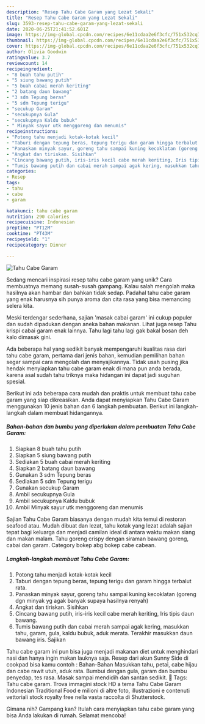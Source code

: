```yaml
---
description: "Resep Tahu Cabe Garam yang Lezat Sekali"
title: "Resep Tahu Cabe Garam yang Lezat Sekali"
slug: 3593-resep-tahu-cabe-garam-yang-lezat-sekali
date: 2020-06-25T21:41:52.601Z
image: https://img-global.cpcdn.com/recipes/6e11cdaa2e6f3cfc/751x532cq70/tahu-cabe-garam-foto-resep-utama.jpg
thumbnail: https://img-global.cpcdn.com/recipes/6e11cdaa2e6f3cfc/751x532cq70/tahu-cabe-garam-foto-resep-utama.jpg
cover: https://img-global.cpcdn.com/recipes/6e11cdaa2e6f3cfc/751x532cq70/tahu-cabe-garam-foto-resep-utama.jpg
author: Olivia Goodwin
ratingvalue: 3.7
reviewcount: 14
recipeingredient:
- "8 buah tahu putih"
- "5 siung bawang putih"
- "5 buah cabai merah keriting"
- "2 batang daun bawang"
- "3 sdm Tepung beras"
- "5 sdm Tepung terigu"
- "secukup Garam"
- "secukupnya Gula"
- "secukupnya Kaldu bubuk"
- " Minyak sayur utk menggoreng dan menumis"
recipeinstructions:
- "Potong tahu menjadi kotak-kotak kecil"
- "Taburi dengan tepung beras, tepung terigu dan garam hingga terbalut rata."
- "Panaskan minyak sayur, goreng tahu sampai kuning kecoklatan (goreng dgn minyak yg agak banyak supaya hasilnya renyah)"
- "Angkat dan tiriskan. Sisihkan"
- "Cincang bawang putih, iris-iris kecil cabe merah keriting, Iris tipis daun bawang."
- "Tumis bawang putih dan cabai merah sampai agak kering, masukkan tahu, garam, gula, kaldu bubuk, aduk merata. Terakhir masukkan daun bawang iris. Sajikan"
categories:
- Resep
tags:
- tahu
- cabe
- garam

katakunci: tahu cabe garam 
nutrition: 290 calories
recipecuisine: Indonesian
preptime: "PT12M"
cooktime: "PT43M"
recipeyield: "1"
recipecategory: Dinner

---
```



![Tahu Cabe Garam](https://img-global.cpcdn.com/recipes/6e11cdaa2e6f3cfc/751x532cq70/tahu-cabe-garam-foto-resep-utama.jpg)

Sedang mencari inspirasi resep tahu cabe garam yang unik? Cara membuatnya memang susah-susah gampang. Kalau salah mengolah maka hasilnya akan hambar dan bahkan tidak sedap. Padahal tahu cabe garam yang enak harusnya sih punya aroma dan cita rasa yang bisa memancing selera kita.

Meski terdengar sederhana, sajian &#39;masak cabai garam&#39; ini cukup populer dan sudah dipadukan dengan aneka bahan makanan. Lihat juga resep Tahu krispi cabai garam enak lainnya. Tahu lagi tahu lagi gak bakal bosan deh kalo dimasak gini.

Ada beberapa hal yang sedikit banyak mempengaruhi kualitas rasa dari tahu cabe garam, pertama dari jenis bahan, kemudian pemilihan bahan segar sampai cara mengolah dan menyajikannya. Tidak usah pusing jika hendak menyiapkan tahu cabe garam enak di mana pun anda berada, karena asal sudah tahu triknya maka hidangan ini dapat jadi suguhan spesial.


Berikut ini ada beberapa cara mudah dan praktis untuk membuat tahu cabe garam yang siap dikreasikan. Anda dapat menyiapkan Tahu Cabe Garam menggunakan 10 jenis bahan dan 6 langkah pembuatan. Berikut ini langkah-langkah dalam membuat hidangannya.

<!--inarticleads1-->

##### Bahan-bahan dan bumbu yang diperlukan dalam pembuatan Tahu Cabe Garam:

1. Siapkan 8 buah tahu putih
1. Siapkan 5 siung bawang putih
1. Sediakan 5 buah cabai merah keriting
1. Siapkan 2 batang daun bawang
1. Gunakan 3 sdm Tepung beras
1. Sediakan 5 sdm Tepung terigu
1. Gunakan secukup Garam
1. Ambil secukupnya Gula
1. Ambil secukupnya Kaldu bubuk
1. Ambil  Minyak sayur utk menggoreng dan menumis


Sajian Tahu Cabe Garam biasanya dengan mudah kita temui di restoran seafood atau. Mudah dibuat dan lezat, tahu kotak yang lezat adalah sajian tepat bagi keluarga dan menjadi camilan ideal di antara waktu makan siang dan makan malam. Tahu goreng crispy dengan siraman bawang goreng, cabai dan garam. Category bokep abg bokep cabe cabean. 

<!--inarticleads2-->

##### Langkah-langkah membuat Tahu Cabe Garam:

1. Potong tahu menjadi kotak-kotak kecil
1. Taburi dengan tepung beras, tepung terigu dan garam hingga terbalut rata.
1. Panaskan minyak sayur, goreng tahu sampai kuning kecoklatan (goreng dgn minyak yg agak banyak supaya hasilnya renyah)
1. Angkat dan tiriskan. Sisihkan
1. Cincang bawang putih, iris-iris kecil cabe merah keriting, Iris tipis daun bawang.
1. Tumis bawang putih dan cabai merah sampai agak kering, masukkan tahu, garam, gula, kaldu bubuk, aduk merata. Terakhir masukkan daun bawang iris. Sajikan


Tahu cabe garam ini pun bisa juga menjadi makanan diet untuk menghindari nasi dan hanya ingin makan lauknya saja. Resep dari akun Sunny Side di cookpad bisa kamu contoh : Bahan-Bahan  Masukkan tahu, petai, cabe hijau dan cabe rawit utuh, aduk rata. Bumbui dengan gula, garam dan bumbu penyedap, tes rasa. Masak sampai mendidih dan santan sedikit.  Tags: Tahu cabe garam. Trova immagini stock HD a tema Tahu Cabe Garam Indonesian Traditional Food e milioni di altre foto, illustrazioni e contenuti vettoriali stock royalty free nella vasta raccolta di Shutterstock. 

Gimana nih? Gampang kan? Itulah cara menyiapkan tahu cabe garam yang bisa Anda lakukan di rumah. Selamat mencoba!
